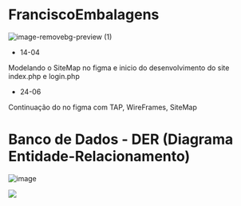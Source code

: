 # FranciscoEmbalagens

![image-removebg-preview (1)](https://github.com/user-attachments/assets/38e231cf-c38b-4908-ad51-69c4fb2ea12d)

* 14-04

Modelando o SiteMap no figma e inicio do desenvolvimento do site index.php e login.php

* 24-06

Continuação do no figma com TAP, WireFrames, SiteMap

# Banco de Dados - DER (Diagrama Entidade-Relacionamento)
![image](https://github.com/user-attachments/assets/162c7cc9-fb0c-4678-b809-46d901e83feb)


<div>
<img src="http://ForTheBadge.com/images/badges/built-with-love.svg"/>
</div>
